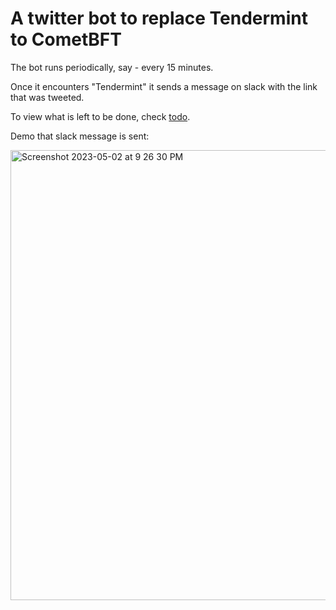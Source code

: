 # A twitter bot to replace Tendermint to CometBFT

The bot runs periodically, say - every 15 minutes.

Once it encounters "Tendermint" it sends a message on slack with the link that was tweeted.

To view what is left to be done, check [todo](https://github.com/alijnmerchant21/twitter-bot-cometbft/blob/main/todo.md).

Demo that slack message is sent:

<img width="720" alt="Screenshot 2023-05-02 at 9 26 30 PM" src="https://user-images.githubusercontent.com/44069404/235779241-e2a2ee4c-4757-4b03-a833-e2f61a014f56.png">
